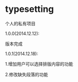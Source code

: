typesetting
===========

个人的私有项目


1.0.0(2014.12.12):

版本完成

1.0.1(2014.12.18):

1.增加用户可以选择排版内容的功能

2.修改缺失段落的功能
